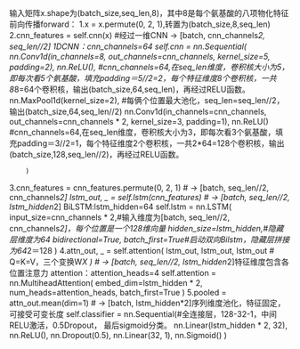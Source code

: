 输入矩阵x.shape为(batch_size,seq_len,8)，其中8是每个氨基酸的八项物化特征
前向传播forward：
1.x = x.permute(0, 2, 1),转置为(batch_size,8,seq_len)
2.cnn_features = self.cnn(x)  #经过一维CNN -> [batch, cnn_channels*2, seq_len//2]
1DCNN：cnn_channels=64
self.cnn = nn.Sequential(
            nn.Conv1d(in_channels=8, out_channels=cnn_channels, kernel_size=5, padding=2),
            nn.ReLU(),
            #cnn_channels=64,在seq_len维度，卷积核大小为5，即每次看5个氨基酸，填充padding＝5//2=2，每个特征维度8个卷积核，一共8*8=64个卷积核，输出(batch_size,64,seq_len)，再经过RELU函数。
            nn.MaxPool1d(kernel_size=2),
            #每俩个位置最大池化，seq_len=seq_len//2，输出(batch_size,64,seq_len//2)
            nn.Conv1d(in_channels=cnn_channels, out_channels=cnn_channels * 2, kernel_size=3, padding=1),
            nn.ReLU()
            #cnn_channels=64,在seq_len维度，卷积核大小为3，即每次看3个氨基酸，填充padding＝3//2=1，每个特征维度2个卷积核，一共2*64=128个卷积核，输出(batch_size,128,seq_len//2)，再经过RELU函数。
            
        )
3.cnn_features = cnn_features.permute(0, 2, 1)  # -> [batch, seq_len//2, cnn_channels*2]
lstm_out, _ = self.lstm(cnn_features)  # -> [batch, seq_len//2, lstm_hidden*2]
BiLSTM:lstm_hidden=64
self.lstm = nn.LSTM(
            input_size=cnn_channels * 2,#输入维度为[batch, seq_len//2, cnn_channels*2]，每个位置是一个128维向量
            hidden_size=lstm_hidden,#隐藏层维度为64
            bidirectional=True,
            batch_first=True#启动双向Bilstm，隐藏层拼接为64*2＝128
        )
4.attn_out, _ = self.attention(
            lstm_out, lstm_out, lstm_out  # Q=K=V，三个变换W*X
        )  # -> [batch, seq_len//2, lstm_hidden*2]特征维度包含各位置注意力
  attention：attention_heads=4
  self.attention = nn.MultiheadAttention(
            embed_dim=lstm_hidden * 2,
            num_heads=attention_heads,
            batch_first=True
        )
  5.pooled = attn_out.mean(dim=1)  # -> [batch, lstm_hidden*2]序列维度池化，特征固定，可接受可变长度
  self.classifier = nn.Sequential(#全连接层，128-32-1，中间RELU激活，0.5Dropout， 最后sigmoid分类。
            nn.Linear(lstm_hidden * 2, 32),
            nn.ReLU(),
            nn.Dropout(0.5),
            nn.Linear(32, 1),
            nn.Sigmoid()
        )
